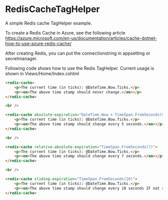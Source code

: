 # RedisCacheTagHelper
A simple Redis cache TagHelper example.

To create a Redis Cache in Azure, see the following article https://azure.microsoft.com/en-us/documentation/articles/cache-dotnet-how-to-use-azure-redis-cache/

After creating Redis, you can put the connectionstring in appsetting or secretmanager.

Following code shows how to use the Redis TagHelper. Current usage is shown in Views/Home/Index.cshtml

```html
<redis-cache>
    <p>The current time (in ticks): @DateTime.Now.Ticks.</p>
    <p><em>The above time stamp should never change.</em></p>
</redis-cache>

<br />

<redis-cache absolute-expiration="DateTime.Now + TimeSpan.FromSeconds(5)">
    <p>The current time (in ticks): @DateTime.Now.Ticks.</p>
    <p><em>The above time stamp should change every 5 seconds.</em></p>
</redis-cache>

<br />

<redis-cache relative-absolute-expiration="TimeSpan.FromSeconds(7)">
    <p>The current time (in ticks): @DateTime.Now.Ticks.</p>
    <p><em>The above time stamp should change every 7 seconds.</em></p>
</redis-cache>

<br />

<redis-cache sliding-expiration="TimeSpan.FromSeconds(10)">
    <p>The current time (in ticks): @DateTime.Now.Ticks.</p>
    <p><em>The above time stamp should change every 10 seconds IF not requested again within 10 seconds (sliding window).</em></p>
</redis-cache>
```
